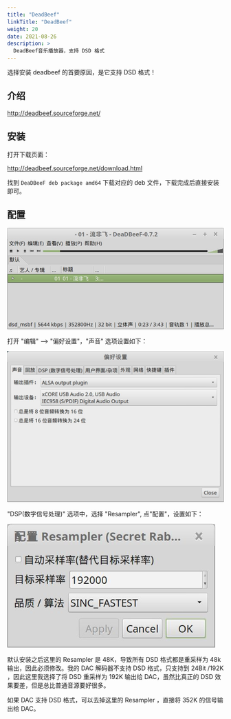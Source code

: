 ```yaml
---
title: "DeadBeef"
linkTitle: "DeadBeef"
weight: 20
date: 2021-08-26
description: >
  DeadBeef音乐播放器，支持 DSD 格式
---
```



选择安装 deadbeef 的首要原因，是它支持 DSD 格式！

## 介绍

http://deadbeef.sourceforge.net/

## 安装

打开下载页面：

http://deadbeef.sourceforge.net/download.html

找到 `DeaDBeeF deb package amd64` 下载对应的 deb 文件，下载完成后直接安装即可。

## 配置

![](images/deadbeef-1.jpg)

打开 "编辑" --> "偏好设置"，"声音" 选项设置如下：

![](images/deadbeef-2.jpg)

"DSP(数字信号处理)" 选项中，选择 "Resampler", 点"配置"，设置如下：

![](images/deadbeef-3.jpg)

默认安装之后这里的 Resampler 是 48K，导致所有 DSD 格式都是重采样为 48k 输出，因此必须修改。我的 DAC 解码器不支持 DSD 格式，只支持到 24Bit /192K ，因此这里我选择了将 DSD 重采样为 192K 输出给 DAC，虽然比真正的 DSD 效果要差，但是总比普通音源要好很多。

如果 DAC 支持 DSD 格式，可以去掉这里的 Resampler ，直接将 352K 的信号输出给 DAC。



